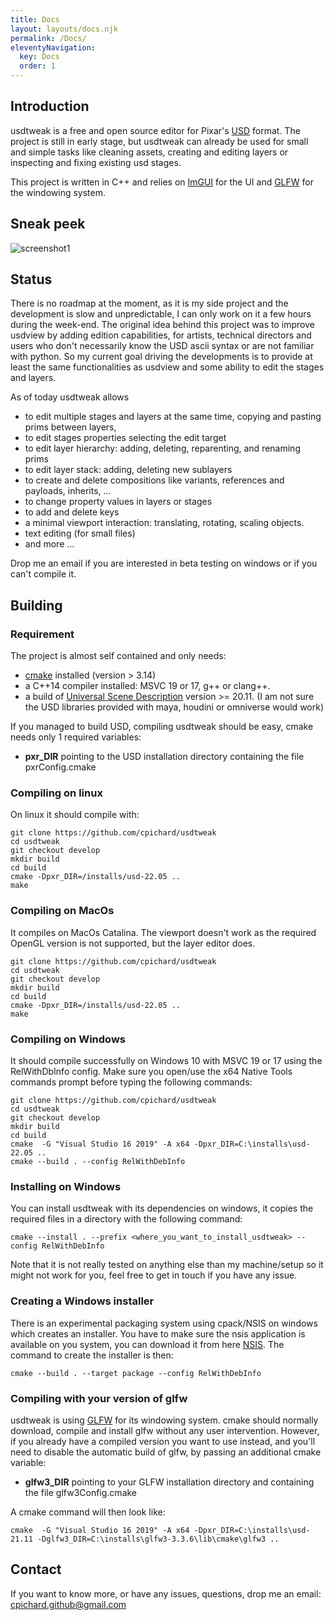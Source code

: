 ```yaml
---
title: Docs
layout: layouts/docs.njk
permalink: /Docs/
eleventyNavigation:
  key: Docs
  order: 1
---
```


## Introduction

usdtweak is a free and open source editor for Pixar's [USD](https://graphics.pixar.com/usd/release/index.html#) format. The project is still in early stage, but usdtweak can already be used for small and simple tasks like cleaning assets, creating and editing layers or inspecting and fixing existing usd stages.

This project is written in C++ and relies on [ImGUI](https://github.com/ocornut/imgui) for the UI and [GLFW](https://github.com/glfw/glfw) for the windowing system.

## Sneak peek

![screenshot1](https://media.giphy.com/media/9Nb4JmmqEXzO05DpvL/giphy.gif)

## Status

There is no roadmap at the moment, as it is my side project and the development is slow and unpredictable, I can only work on it a few hours during the week-end. The original idea behind this project was to improve usdview by adding edition capabilities, for artists, technical directors and users who don't necessarily know the USD ascii syntax or are not familiar with python. So my current goal driving the developments is to provide at least the same functionalities as usdview and some ability to edit the stages and layers.

As of today usdtweak allows

- to edit multiple stages and layers at the same time, copying and pasting prims between layers,
- to edit stages properties selecting the edit target
- to edit layer hierarchy: adding, deleting, reparenting, and renaming prims
- to edit layer stack: adding, deleting new sublayers
- to create and delete compositions like variants, references and payloads, inherits, ...
- to change property values in layers or stages
- to add and delete keys
- a minimal viewport interaction: translating, rotating, scaling objects.
- text editing (for small files)
- and more ...

Drop me an email if you are interested in beta testing on windows or if you can't compile it.

## Building

### Requirement

The project is almost self contained and only needs:

- [cmake](https://cmake.org/) installed (version > 3.14)
- a C++14 compiler installed: MSVC 19 or 17, g++ or clang++.
- a build of [Universal Scene Description](https://github.com/PixarAnimationStudios/USD/releases/tag/v22.05) version >= 20.11. (I am not sure the USD libraries provided with maya, houdini or omniverse would work)

If you managed to build USD, compiling usdtweak should be easy, cmake needs only 1 required variables:

- **pxr_DIR** pointing to the USD installation directory containing the file pxrConfig.cmake

### Compiling on linux

On linux it should compile with:

    git clone https://github.com/cpichard/usdtweak
    cd usdtweak
    git checkout develop
    mkdir build
    cd build
    cmake -Dpxr_DIR=/installs/usd-22.05 ..
    make

### Compiling on MacOs

It compiles on MacOs Catalina. The viewport doesn't work as the required OpenGL version is not supported, but the layer editor does.

    git clone https://github.com/cpichard/usdtweak
    cd usdtweak
    git checkout develop
    mkdir build
    cd build
    cmake -Dpxr_DIR=/installs/usd-22.05 ..
    make

### Compiling on Windows

It should compile successfully on Windows 10 with MSVC 19 or 17 using the RelWithDbInfo config. Make sure you open/use the x64 Native Tools commands prompt before typing the following commands:

    git clone https://github.com/cpichard/usdtweak
    cd usdtweak
    git checkout develop
    mkdir build
    cd build
    cmake  -G "Visual Studio 16 2019" -A x64 -Dpxr_DIR=C:\installs\usd-22.05 ..
    cmake --build . --config RelWithDebInfo

### Installing on Windows

You can install usdtweak with its dependencies on windows, it copies the required files in a directory with the following command:

    cmake --install . --prefix <where_you_want_to_install_usdtweak> --config RelWithDebInfo

Note that it is not really tested on anything else than my machine/setup so it might not work for you, feel free to get in touch if you have any issue.

### Creating a Windows installer

There is an experimental packaging system using cpack/NSIS on windows which creates an installer. You have to make sure the nsis application is available on you system, you can download it from here [NSIS](https://nsis.sourceforge.io/Download). The command to create the installer is then:

    cmake --build . --target package --config RelWithDebInfo

### Compiling with your version of glfw

usdtweak is using [GLFW](https://www.glfw.org/) for its windowing system. cmake should normally download, compile and install glfw without any user intervention. However, if you already have a compiled version you want to use instead, and you'll need to disable the automatic build of glfw, by passing an additional cmake variable:

- **glfw3_DIR** pointing to your GLFW installation directory and containing the file glfw3Config.cmake

A cmake command will then look like:

    cmake  -G "Visual Studio 16 2019" -A x64 -Dpxr_DIR=C:\installs\usd-21.11 -Dglfw3_DIR=C:\installs\glfw3-3.3.6\lib\cmake\glfw3 ..

## Contact

If you want to know more, or have any issues, questions, drop me an email: cpichard.github@gmail.com
